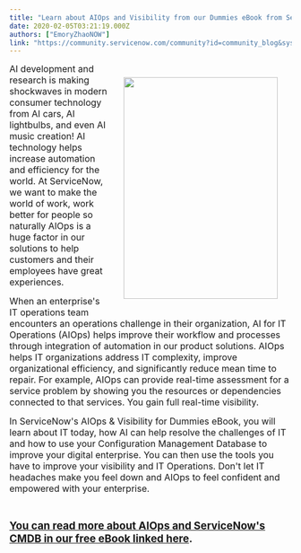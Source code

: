 ```yaml
---
title: "Learn about AIOps and Visibility from our Dummies eBook from ServiceNow"
date: 2020-02-05T03:21:19.000Z
authors: ["EmoryZhaoNOW"]
link: "https://community.servicenow.com/community?id=community_blog&sys_id=b42dcbc5dbfec4d8d58ea345ca96192d"
---
```

<p><a href="https://www.servicenow.com/lpebk/aiops-visibility-dummies.html" target="ai" rel="noopener noreferrer nofollow"><img style="max-width: 100%; max-height: 480px; float: right; margin: 25px;" src="https://community.servicenow.com/beb25b45db7608d8d58ea345ca961955.iix" width="275" height="395" /></a><span style="font-size: 12pt;">AI development and research is making shockwaves in modern consumer technology from AI cars, AI lightbulbs, and even AI music creation! AI technology helps increase automation and efficiency for the world. At ServiceNow, we want to make the world of work, work better for people so naturally AIOps is a huge factor in our solutions to help customers and their employees have great experiences.</span></p>
<p><span style="font-size: 12pt;">When an enterprise&#39;s IT operations team encounters an operations challenge in their organization, AI for IT Operations (AIOps) helps improve their workflow and processes through integration of automation in our product solutions. AIOps helps IT organizations address IT complexity, improve organizational efficiency, and significantly reduce mean time to repair. For example, AIOps can provide real-time assessment for a service problem by showing you the resources or dependencies connected to that services. You gain full real-time visibility.</span></p>
<p><span style="font-size: 12pt;">In ServiceNow&#39;s AIOps &amp; Visibility for Dummies eBook, you will learn about IT today, how AI can help resolve the challenges of IT and how to use your Configuration Management Database to improve your digital enterprise. You can then use the tools you have to improve your visibility and IT Operations. Don&#39;t let IT headaches make you feel down and AIOps to feel confident and empowered with your enterprise.</span></p>
<p> </p>
<p><span style="font-size: 14pt;"><strong><a href="https://www.servicenow.com/lpebk/aiops-visibility-dummies.html" target="_blank" rel="noopener noreferrer nofollow">You can read more about AIOps and ServiceNow&#39;s CMDB in our free eBook linked here</a>.</strong></span></p>